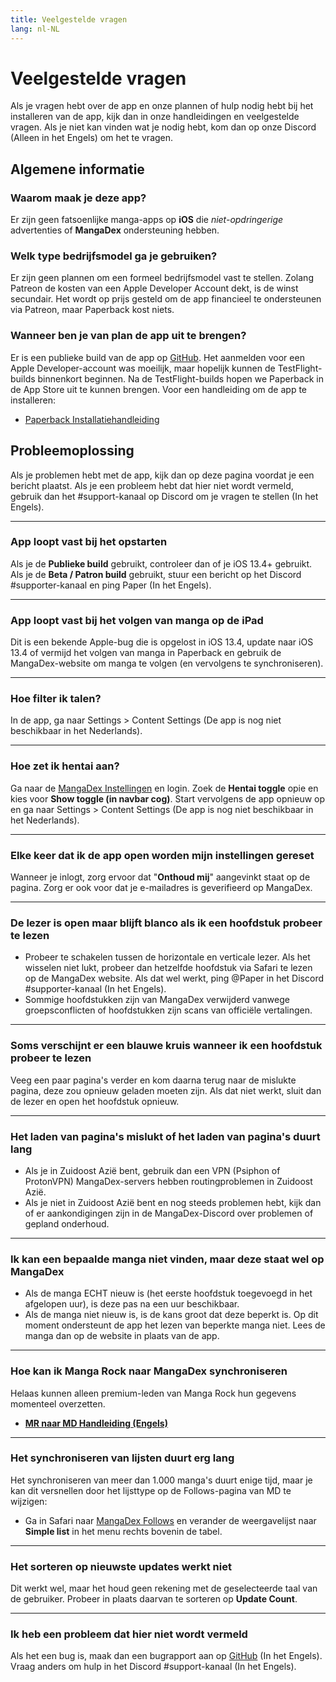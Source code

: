 ```yaml
---
title: Veelgestelde vragen
lang: nl-NL
---
```


# Veelgestelde vragen
Als je vragen hebt over de app en onze plannen of hulp nodig hebt bij het installeren van de app, kijk dan in onze handleidingen en veelgestelde vragen. Als je niet kan vinden wat je nodig hebt, kom dan op onze Discord (Alleen in het Engels) om het te vragen.

## Algemene informatie

### Waarom maak je deze app?
Er zijn geen fatsoenlijke manga-apps op **iOS** die _niet-opdringerige_ advertenties of **MangaDex** ondersteuning hebben.

### Welk type bedrijfsmodel ga je gebruiken?
Er zijn geen plannen om een formeel bedrijfsmodel vast te stellen. Zolang Patreon de kosten van een Apple Developer Account dekt, is de winst secundair. Het wordt op prijs gesteld om de app financieel te ondersteunen via Patreon, maar Paperback kost niets.

### Wanneer ben je van plan de app uit te brengen?
Er is een publieke build van de app op [GitHub](https://github.com/Paperback-iOS/app/releases). Het aanmelden voor een Apple Developer-account was moeilijk, maar hopelijk kunnen de TestFlight-builds binnenkort beginnen. Na de TestFlight-builds hopen we Paperback in de App Store uit te kunnen brengen. Voor een handleiding om de app te installeren:

 * [Paperback Installatiehandleiding](/nl/help/guides/getting-started)

## Probleemoplossing
Als je problemen hebt met de app, kijk dan op deze pagina voordat je een bericht plaatst. Als je een probleem hebt dat hier niet wordt vermeld, gebruik dan het #support-kanaal op Discord om je vragen te stellen (In het Engels).

---

### App loopt vast bij het opstarten
Als je de **Publieke build** gebruikt, controleer dan of je iOS 13.4+ gebruikt. Als je de **Beta / Patron build** gebruikt, stuur een bericht op het Discord #supporter-kanaal en ping Paper (In het Engels).

---

### App loopt vast bij het volgen van manga op de iPad
Dit is een bekende Apple-bug die is opgelost in iOS 13.4, update naar iOS 13.4 of vermijd het volgen van manga in Paperback en gebruik de MangaDex-website om manga te volgen (en vervolgens te synchroniseren).

---

### Hoe filter ik talen?
In de app, ga naar Settings > Content Settings (De app is nog niet beschikbaar in het Nederlands).

---

### Hoe zet ik hentai aan?
Ga naar de [MangaDex Instellingen](https://mangadex.org/settings) en login. Zoek de **Hentai toggle** opie en kies voor **Show toggle (in navbar cog)**.
Start vervolgens de app opnieuw op en ga naar Settings > Content Settings (De app is nog niet beschikbaar in het Nederlands).

---

### Elke keer dat ik de app open worden mijn instellingen gereset
Wanneer je inlogt, zorg ervoor dat "**Onthoud mij**" aangevinkt staat op de pagina.
Zorg er ook voor dat je e-mailadres is geverifieerd op MangaDex.

---

### De lezer is open maar blijft blanco als ik een hoofdstuk probeer te lezen
 * Probeer te schakelen tussen de horizontale en verticale lezer. Als het wisselen niet lukt, probeer dan hetzelfde hoofdstuk via Safari te lezen op de MangaDex website. Als dat wel werkt, ping @Paper in het Discord #supporter-kanaal (In het Engels).
 * Sommige hoofdstukken zijn van MangaDex verwijderd vanwege groepsconflicten of hoofdstukken zijn scans van officiële vertalingen.

---

### Soms verschijnt er een blauwe kruis wanneer ik een hoofdstuk probeer te lezen
Veeg een paar pagina's verder en kom daarna terug naar de mislukte pagina, deze zou opnieuw geladen moeten zijn. Als dat niet werkt, sluit dan de lezer en open het hoofdstuk opnieuw.

---

### Het laden van pagina's mislukt of het laden van pagina's duurt lang
 * Als je in Zuidoost Azië bent, gebruik dan een VPN (Psiphon of ProtonVPN) MangaDex-servers hebben routingproblemen in Zuidoost Azië.
 * Als je niet in Zuidoost Azië bent en nog steeds problemen hebt, kijk dan of er aankondigingen zijn in de MangaDex-Discord over problemen of gepland onderhoud.

---

### Ik kan een bepaalde manga niet vinden, maar deze staat wel op MangaDex
 * Als de manga ECHT nieuw is (het eerste hoofdstuk toegevoegd in het afgelopen uur), is deze pas na een uur beschikbaar.
 * Als de manga niet nieuw is, is de kans groot dat deze beperkt is. Op dit moment ondersteunt de app het lezen van beperkte manga niet. Lees de manga dan op de website in plaats van de app.

---

### Hoe kan ik Manga Rock naar MangaDex synchroniseren
Helaas kunnen alleen premium-leden van Manga Rock hun gegevens momenteel overzetten.

 * [**MR naar MD Handleiding (Engels)**](https://www.reddit.com/r/mangarockapp/comments/f89aie/tool_exporting_mr_favorites/)

---

### Het synchroniseren van lijsten duurt erg lang
Het synchroniseren van meer dan 1.000 manga's duurt enige tijd, maar je kan dit versnellen door het lijsttype op de Follows-pagina van MD te wijzigen:

 * Ga in Safari naar [MangaDex Follows](https://mangadex.org/follows/manga/) en verander de weergavelijst naar **Simple list** in het menu rechts bovenin de tabel.

---

### Het sorteren op nieuwste updates werkt niet
Dit werkt wel, maar het houd geen rekening met de geselecteerde taal van de gebruiker. Probeer in plaats daarvan te sorteren op **Update Count**.

---

### Ik heb een probleem dat hier niet wordt vermeld
Als het een bug is, maak dan een bugrapport aan op [GitHub](https://github.com/Paperback-iOS/app/issues) (In het Engels). Vraag anders om hulp in het Discord #support-kanaal (In het Engels).
